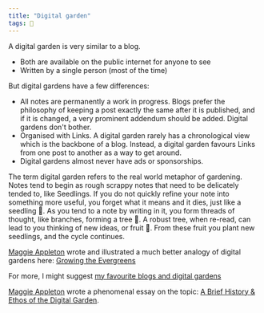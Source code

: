```yaml
---
title: "Digital garden"
tags: 🌱
---
```

A digital garden is very similar to a blog.

- Both are available on the public internet for anyone to see
- Written by a single person (most of the time)

But digital gardens have a few differences:

- All notes are permanently a work in progress. Blogs prefer the philosophy of keeping a post exactly the same after it is published, and if it is changed, a very prominent addendum should be added. Digital gardens don't bother.
- Organised with Links. A digital garden rarely has a chronological view which is the backbone of a blog. Instead, a digital garden favours Links from one post to another as a way to get around.
- Digital gardens almost never have ads or sponsorships.

The term digital garden refers to the real world metaphor of gardening. Notes tend to begin as rough scrappy notes that need to be delicately tended to, like Seedlings. If you do not quickly refine your note into something more useful, you forget what it means and it dies, just like a seedling 🌱. As you tend to a note by writing in it, you form threads of thought, like branches, forming a tree 🌳. A robust tree, when re-read, can lead to you thinking of new ideas, or fruit 🍎. From these fruit you plant new seedlings, and the cycle continues.

[Maggie Appleton](notes/Maggie%20Appleton) wrote and illustrated a much better analogy of digital gardens here: [Growing the Evergreens](https://maggieappleton.com/evergreens)

For more, I might suggest [my favourite blogs and digital gardens](My%20favourite%20blogs)

[Maggie Appleton](notes/Maggie%20Appleton) wrote a phenomenal essay on the topic: [A Brief History & Ethos of the Digital Garden](https://maggieappleton.com/garden-history).